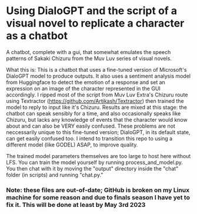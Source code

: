 # Using DialoGPT and the script of a visual novel to replicate a character as a chatbot

A chatbot, complete with a gui, that somewhat emulates the speech patterns of Sakaki Chizuru from the Muv Luv series of visual novels. 

What this is:
This is a chatbot that uses a fine-tuned version of Microsoft's DialoGPT model to produce outputs. It also uses a sentiment analysis model from Huggingface to detect the emotion of a response and set an expression on an image of the character represented in the GUI accordingly. I ripped most of the script from Muv Luv Extra's Chizuru route using Textractor (https://github.com/Artikash/Textractor) then trained the model to reply to input like it's Chizuru. Results are mixed at this stage: the chatbot can speak sensibly for a time, and also occasionally speaks like Chizuru, but lacks any knowledge of events that the character would know about and can also be VERY easily confused. These problems are not neccessarily unique to this fine-tuned version; DialoGPT, in its default state, can get easily confused too. I intend to transition this repo to using a different model (like GODEL) ASAP, to improve quality.

The trained model parameters themselves are too large to host here without LFS. You can train the model yourself by running process_and_model.py. You then chat with it by moving the "output" directory inside the "chat" folder (in scripts) and running "chat.py."

### Note: these files are out-of-date; GitHub is broken on my Linux machine for some reason and due to finals season I have yet to fix it. This will be done at least by May 3rd 2023
